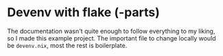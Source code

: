 # Devenv with flake (-parts)
The documentation wasn't quite enough to follow everything to my liking, so I made this example project.
The important file to change locally would be `devenv.nix`, most the rest is boilerplate.
